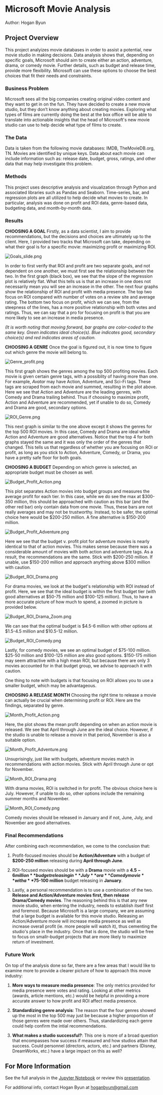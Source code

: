 # Microsoft Movie Analysis

Author: Hogan Byun


## Project Overview

This project analyizes movie databases in order to assist a potential, new movie studio in making decisions. Data analysis shows that, depending on specific goals, Microsoft should aim to create either an action, adventure, drama, or comedy movie. Further details, such as budget and release time, provide more flexibility. Microsoft can use these options to choose the best choices that fit their needs and constraints.

### Business Problem

Microsoft sees all the big companies creating original video content and they want to get in on the fun. They have decided to create a new movie studio, but they don’t know anything about creating movies. Exploring what types of films are currently doing the best at the box office will be able to translate into actionable insights that the head of Microsoft's new movie studio can use to help decide what type of films to create.

### The Data

Data is taken from the following movie databases: IMDB, TheMovieDB.org, TN. Movies are identified by unique keys. Data about each movie can include information such as: release date, budget, gross, ratings, and other data that may help investigate this problem. 

### Methods

This project uses descriptive analysis and visualization through Python and associated libraries such as Pandas and Seaborn. Time-series, bar, and regression plots are all utilized to help decide what movies to create. In particular, analysis was done on profit and ROI data, genre-based data, budgeting data, and month-by-month data. 

### Results

**CHOOSING A GOAL**
Firstly, as a data scientist, I aim to provide recommendations, but the decisions and choices are ultimately up to the client. Here, I provided two tracks that Microsoft can take, depending on what their goal is for a specific movie: maximizing profit or maximizing ROI. 

![Goals_slide.png](./Presentation_Visualizations/Goals_slide.png)

In order to first verify that ROI and profit are two separate goals, and not dependent on one another, we must first see the relationship between the two. In the first graph (black box), we see that the slope of the regression plot is relatively flat. What this tells us is that an increase in one does not necessarily mean you will see an increase in the other. The next four graphs show the relationship of ROI and profit with media presence. The top two focus on ROI compared with number of votes on a review site and average rating. The bottom two focus on profit, which we can see, from the steepness of the lines, has a more positive relationship with both votes and ratings. Thus, we can say that a pro for focusing on profit is that you are more likely to see an increase in media presence. 

*(It is worth noting that moving forward, bar graphs are color-coded to the same key. Green indicates ideal choice(s). Blue indicates good, secondary choice(s) and red indicates areas of caution.*

**CHOOSING A GENRE**
Once the goal is figured out, it is now time to figure out which genre the movie will belong to.

![Genre_profit.png](./Presentation_Visualizations/Genre_profit.png)

This first graph shows the genres among the top 500 profiting movies. Each movie is given certain genre tags, with a possiblity of having more than one. For example, *Avatar* may have Action, Adventure, and Sci-Fi tags. These tags are scraped from each movie and summed, resulting in the plot above. Here we see that Action and Adventure are the leading genres, with Comedy and Drama trailing behind. Thus if choosing to maximize profit, Action and Adventure are recommended, yet if unable to do so, Comedy and Drama are good, secondary options. 

![ROI_Genre.png](./Presentation_Visualizations/ROI_Genre.png)

This next graph is similar to the one above except it shows the genres for the top 500 ROI movies. In this case, Comedy and Drama are ideal while Action and Adventure are good alternatives. Notice that the top 4 for both graphs stayed the same and it was only the order of the genres that changed. This tells us that regardless of whether you are focusing on ROI or profit, as long as you stick to Action, Adventure, Comedy, or Drama, you have a pretty safe floor for both goals. 

**CHOOSING A BUDGET**
Depending on which genre is selected, an appropriate budget must be chosen as well. 

![Budget_Profit_Action.png](./Presentation_Visualizations/Budget_Profit_Action.png)

This plot separates Action movies into budget groups and measures the average profit for each tier. In this case, while we do see the max at $300-350 million, this should be approached with caution as this bar (and the other red bar) only contain data from one movie. Thus, these bars are not really averages and may not be trustworthy. Instead, to be safer, the optimal choice here would be $200-250 million. A fine alternative is $150-200 million.

![Budget_Profit_Adventure.png](./Presentation_Visualizations/Budget_Profit_Adventure.png)

Here we see that the budget v. profit plot for adventure movies is nearly identical to that of action movies. This makes sense because there was a considerable amount of movies with both action and adventure tags. As a result, the recommendations are the same. Stick with $200-250 million. If unable, use $150-200 million and approach anything above $300 million with caution. 

![Budget_ROI_Drama.png](./Presentation_Visualizations/Budget_ROI_Drama.png)

For drama movies, we look at the budget's relationship with ROI instead of profit. Here, we see that the ideal budget is within the first budget tier (with good alternatives at $50-75 million and $100-125 million). Thus, to have a more accurate picture of how much to spend, a zoomed in picture is provided below. 

![Budget_ROI_Drama_Zoom.png](./Presentation_Visualizations/Budget_ROI_Drama_Zoom.png)

We can see that the optimal budget is $4.5-6 million with other options at $1.5-4.5 million and $10.5-12 million.

![Budget_ROI_Comedy.png](./Presentation_Visualizations/Budget_ROI_Comedy.png)

Lastly, for comedy movies, we see an optimal budget of $75-100 million. $25-50 million and $100-125 million are also good options. $150-175 million may seem attractive with a high mean ROI, but because there are only 3 movies accounted for in that budget group, we advise to approach it with caution. 

One thing to note with budgets is that focusing on ROI allows you to use a smaller budget, which may be advantageous. 

**CHOOSING A RELEASE MONTH**
Choosing the right time to release a movie can actually be crucial when determining profit or ROI. Here are the findings, separated by genre.

![Month_Profit_Action.png](./Presentation_Visualizations/Month_Profit_Action.png)

Here, the plot shows the mean profit depending on when an action movie is released. We see that April through June are the ideal choice. However, if the studio is unable to release a movie in that period, November is also a suitable option. 

![Month_Profit_Adventure.png](./Presentation_Visualizations/Month_Profit_Adventure.png)

Unsuprisingly, just like with budgets, adventure movies match in recommendations with action movies. Stick with April through June or opt for November.

![Month_ROI_Drama.png](./Presentation_Visualizations/Month_ROI_Drama.png)

With drama movies, ROI is switched in for profit. The obvious choice here is July. However, if unable to do so, other options include the remaining summer months and November. 

![Month_ROI_Comedy.png](./Presentation_Visualizations/Month_ROI_Comedy.png)

Comedy movies should be released in January and if not, June, July, and November are good alternatives.

### Final Recommendations

After combining each recommendation, we come to the conclusion that:

1. Profit-focused movies should be **Action/Adventure** with a budget of **$200-250 million** releasing during **April through June**.

2. ROI-focused movies should be with a **Drama** movie with a **$4.5-6 million** budget releasing in **July** or a **Comedy movie** with a **$75-100 million** budget releasing in **January**.

3. Lastly, a personal recommendation is to use a combination of the two. **Release and Action/Adventure movies first, then release Drama/Comedy movies**. The reasoning behind this is that any new movie studio, when entering the industry, needs to establish itself first and foremost. Because Microsoft is a large company, we are assuming that a large budget is available for this movie studio. Releasing an Action/Adventure movie will increase media presence as well as increase overall profit (ie. more people will watch it), thus cementing the studio's place in the industry. Once that is done, the studio will be free to focus on smallr-budget projects that are more likely to maximize return of investment.

### Future Work

On top of the analysis done so far, there are a few areas that I would like to examine more to provide a clearer picture of how to approach this movie industry:

1. **More ways to measure media presence**: The only metrics provided for media presence were votes and rating. Looking at other metrics (awards, article mentions, etc.) would be helpful in providing a more accurate answer to how profit and ROI affect media presence.

2. **Standardizing genre analysis**: The reason that the four genres showed up the most in the top 500 may just be because a higher proportion of those genres were made over others. Thus, standardizing each genre could help confirm the intial recommendations.

3. **What makes a studio successful?**: This one is more of a broad question that encompasses how success if measured and how studios attain that success. Could personnel (directors, actors, etc.) and partners (Disney, DreamWorks, etc.) have a large impact on this as well?

## For More Information

See the full analysis in the [Jupyter Notebook](./Movie_analysis_code.ipynb) or review this [presentation](./Microsoft_Movie_Analysis_Presentation.pdf).

For additional info, contact Hogan Byun at [hoganbyun@gmail.com](mailto:hoganbyun@gmail.com)
